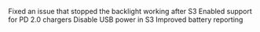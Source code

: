 Fixed an issue that stopped the backlight working after S3
Enabled support for PD 2.0 chargers
Disable USB power in S3
Improved battery reporting
